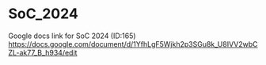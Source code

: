 # SoC_2024
Google docs link for SoC 2024 (ID:165)
https://docs.google.com/document/d/1YfhLgF5Wjkh2p3SGu8k_U8IVV2wbCZL-ak77_B_h934/edit
